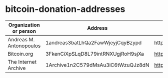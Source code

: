 # bitcoin-donation-addresses

| Organization or person | Address | Source |
| --- | --- | --- |
| Andreas M. Antonopoulos | 1andreas3batLhQa2FawWjeyjCqyBzypd | https://antonopoulos.com/donate/ |
| Bitcoin.org | 3FkenCiXpSLqD8L79intRNXUgjRoH9sjXa | https://bitcoin.org/en/ |
| The Internet Archive | 1Archive1n2C579dMsAu3iC6tWzuQJz8dN | https://archive.org/donate/bitcoin.php |
